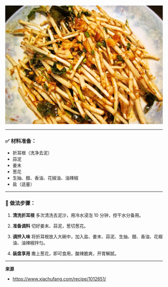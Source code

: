 

![](cover/12.凉拌折耳根.jpg)

---

### ✅ 材料准备：

* 折耳根（洗净去泥）
* 蒜泥
* 姜末
* 葱花
* 生抽、醋、香油、花椒油、油辣椒
* 盐（适量）

---

### 🥗 做法步骤：

1. **清洗折耳根**
   多次清洗去泥沙，用冷水浸泡 10 分钟，控干水分备用。

2. **准备调料**
   切好姜末、蒜泥，葱切葱花。

3. **调拌入味**
   将折耳根放入大碗中，加入盐、姜末、蒜泥、生抽、醋、香油、花椒油、油辣椒拌匀。

4. **装盘享用**
   撒上葱花，即可食用，酸辣脆爽，开胃解腻。

---

**来源**
+ <https://www.xiachufang.com/recipe/1012651/>
